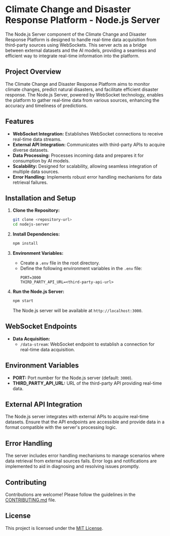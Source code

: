 # Climate Change and Disaster Response Platform - Node.js Server

The Node.js Server component of the Climate Change and Disaster Response Platform is designed to handle real-time data acquisition from third-party sources using WebSockets. This server acts as a bridge between external datasets and the AI models, providing a seamless and efficient way to integrate real-time information into the platform.

## Project Overview

The Climate Change and Disaster Response Platform aims to monitor climate changes, predict natural disasters, and facilitate efficient disaster response. The Node.js Server, powered by WebSocket technology, enables the platform to gather real-time data from various sources, enhancing the accuracy and timeliness of predictions.

## Features

- **WebSocket Integration:** Establishes WebSocket connections to receive real-time data streams.
- **External API Integration:** Communicates with third-party APIs to acquire diverse datasets.
- **Data Processing:** Processes incoming data and prepares it for consumption by AI models.
- **Scalability:** Designed for scalability, allowing seamless integration of multiple data sources.
- **Error Handling:** Implements robust error handling mechanisms for data retrieval failures.

## Installation and Setup

1. **Clone the Repository:**
   ```bash
   git clone <repository-url>
   cd nodejs-server
   ```

2. **Install Dependencies:**
   ```bash
   npm install
   ```

3. **Environment Variables:**
   - Create a `.env` file in the root directory.
   - Define the following environment variables in the `.env` file:
     ```env
     PORT=3000
     THIRD_PARTY_API_URL=<third-party-api-url>
     ```

4. **Run the Node.js Server:**
   ```bash
   npm start
   ```

   The Node.js server will be available at `http://localhost:3000`.

## WebSocket Endpoints

- **Data Acquisition:**
  - `/data-stream`: WebSocket endpoint to establish a connection for real-time data acquisition.
  
## Environment Variables

- **PORT:** Port number for the Node.js server (default: `3000`).
- **THIRD_PARTY_API_URL:** URL of the third-party API providing real-time data.

## External API Integration

The Node.js server integrates with external APIs to acquire real-time datasets. Ensure that the API endpoints are accessible and provide data in a format compatible with the server's processing logic.

## Error Handling

The server includes error handling mechanisms to manage scenarios where data retrieval from external sources fails. Error logs and notifications are implemented to aid in diagnosing and resolving issues promptly.

## Contributing

Contributions are welcome! Please follow the guidelines in the [CONTRIBUTING.md](CONTRIBUTING.md) file.

## License

This project is licensed under the [MIT License](LICENSE).
